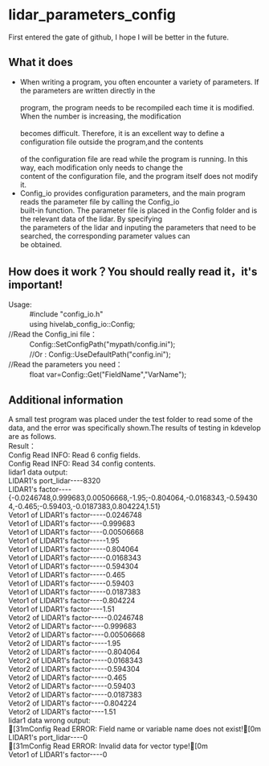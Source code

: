 # lidar_parameters_config
First entered the gate of github, I hope I will be better in the future.
## What it does
* When writing a program, you often encounter a variety of parameters. If the parameters are written directly in the<br>   
program, the program needs to be recompiled each time it is modified. When the number is increasing, the modification<br>  
becomes difficult. Therefore, it is an excellent way to define a configuration file outside the program,and the contents<br>  
of the configuration file are read while the program is running. In this way, each modification only needs to change the  
content of the configuration file, and the program itself does not modify it.  
* Config_io provides configuration parameters, and the main program reads the parameter file by calling the Config_io  
built-in function. The parameter file is placed in the Config folder and is the relevant data of the lidar. By specifying  
the parameters of the lidar and inputing the parameters that need to be searched, the corresponding parameter values can   
be obtained. <br> 
## How does it work？You should really read it，it's important! 
Usage:<br>
　　　#include "config_io.h" <br>
　　　using hivelab_config_io::Config; <br>
//Read the Config_ini file： <br>
　　　Config::SetConfigPath("mypath/config.ini"); <br>
　　　//Or : Config::UseDefaultPath("config.ini"); <br>
//Read the parameters you need： <br>
　　　float var=Config::Get("FieldName","VarName"); <br>
## Additional information
A small test program was placed under the test folder to  read some of the data, and the error was specifically shown.The 
results of testing in kdevelop are as follows.<br>
Result：<br>
Config Read INFO: Read 6 config fields.<br>
Config Read INFO: Read 34 config contents.<br>
lidar1 data output:<br>
LIDAR1's port_lidar----8320<br>
LIDAR1's factor----{-0.0246748,0.999683,0.00506668,-1.95;-0.804064,-0.0168343,-0.594304,-0.465;-0.59403,-0.0187383,0.804224,1.51}<br>
Vetor1 of LIDAR1's factor-----0.0246748<br>
Vetor1 of LIDAR1's factor----0.999683<br>
Vetor1 of LIDAR1's factor----0.00506668<br>
Vetor1 of LIDAR1's factor-----1.95<br>
Vetor1 of LIDAR1's factor-----0.804064<br>
Vetor1 of LIDAR1's factor-----0.0168343<br>
Vetor1 of LIDAR1's factor-----0.594304<br>
Vetor1 of LIDAR1's factor-----0.465<br>
Vetor1 of LIDAR1's factor-----0.59403<br>
Vetor1 of LIDAR1's factor-----0.0187383<br>
Vetor1 of LIDAR1's factor----0.804224<br>
Vetor1 of LIDAR1's factor----1.51<br>
Vetor2 of LIDAR1's factor-----0.0246748<br>
Vetor2 of LIDAR1's factor----0.999683<br>
Vetor2 of LIDAR1's factor----0.00506668<br>
Vetor2 of LIDAR1's factor-----1.95<br>
Vetor2 of LIDAR1's factor-----0.804064<br>
Vetor2 of LIDAR1's factor-----0.0168343<br>
Vetor2 of LIDAR1's factor-----0.594304<br>
Vetor2 of LIDAR1's factor-----0.465<br>
Vetor2 of LIDAR1's factor-----0.59403<br>
Vetor2 of LIDAR1's factor-----0.0187383<br>
Vetor2 of LIDAR1's factor----0.804224<br>
Vetor2 of LIDAR1's factor----1.51<br>
lidar1 data wrong output:<br>
[31mConfig Read ERROR: Field name or variable name does not exist![0m<br>
LIDAR1's port_lidar----0<br>
[31mConfig Read ERROR: Invalid data for vector type![0m<br>
Vetor1 of LIDAR1's factor----0
